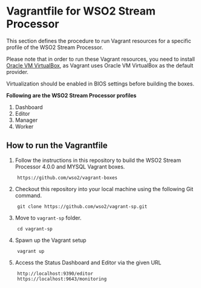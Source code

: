 # Vagrantfile for WSO2 Stream Processor

This section defines the procedure to run Vagrant resources for a specific profile of the WSO2 Stream Processor.

Please note that in order to run these Vagrant resources, you need to install
[Oracle VM VirtualBox](http://www.oracle.com/technetwork/server-storage/virtualbox/downloads/index.html),
as Vagrant uses Oracle VM VirtualBox as the default provider.

Virtualization should be enabled in BIOS settings before building the boxes.

**Following are the WSO2 Stream Processor profiles**

  1. Dashboard
  2. Editor
  3. Manager
  4. Worker

## How to run the Vagrantfile

1.  Follow the instructions in this repository to build the WSO2 Stream Processor 4.0.0 and MYSQL Vagrant boxes.

```
    https://github.com/wso2/vagrant-boxes
```

2. Checkout this repository into your local machine using the following Git command.

```
    git clone https://github.com/wso2/vagrant-sp.git
```

3. Move to `vagrant-sp` folder.

```
    cd vagrant-sp
```

4. Spawn up the Vagrant setup

```
    vagrant up
```

5. Access the Status Dashboard and Editor via the given URL

```
    http://localhost:9390/editor
    https://localhost:9643/monitoring
```
